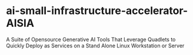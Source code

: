 # ai-small-infrastructure-accelerator-AISIA
 A Suite of Opensource Generative AI Tools That Leverage Quadlets to Quickly Deploy as Services on a Stand Alone Linux Workstation or Server
